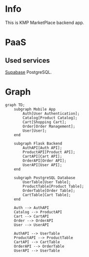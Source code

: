 # Info

This is KMP MarketPlace backend app.

# PaaS

## Used services

[Supabase](https://supabase.com/dashboard/project/ulwhvgtkewyxpcubqfjq) PostgreSQL.

# Graph

```mermaid
graph TD;
    subgraph Mobile App
        Auth[User Authentication];
        Catalog[Product Catalog];
        Cart[Shopping Cart];
        Order[Order Management];
        User[User];
    end

    subgraph Flask Backend
        AuthAPI[Auth API];
        ProductAPI[Product API];
        CartAPI[Cart API];
        OrderAPI[Order API];
        UserAPI[User API];
    end

    subgraph PostgreSQL Database
        UserTable[User Table];
        ProductTable[Product Table];
        OrderTable[Order Table];
        CartTable[Cart Table];
    end

    Auth --> AuthAPI
    Catalog --> ProductAPI
    Cart --> CartAPI
    Order --> OrderAPI
    User --> UserAPI

    AuthAPI --> UserTable
    ProductAPI --> ProductTable
    CartAPI --> CartTable
    OrderAPI --> OrderTable
    UserAPI --> UserTable
```